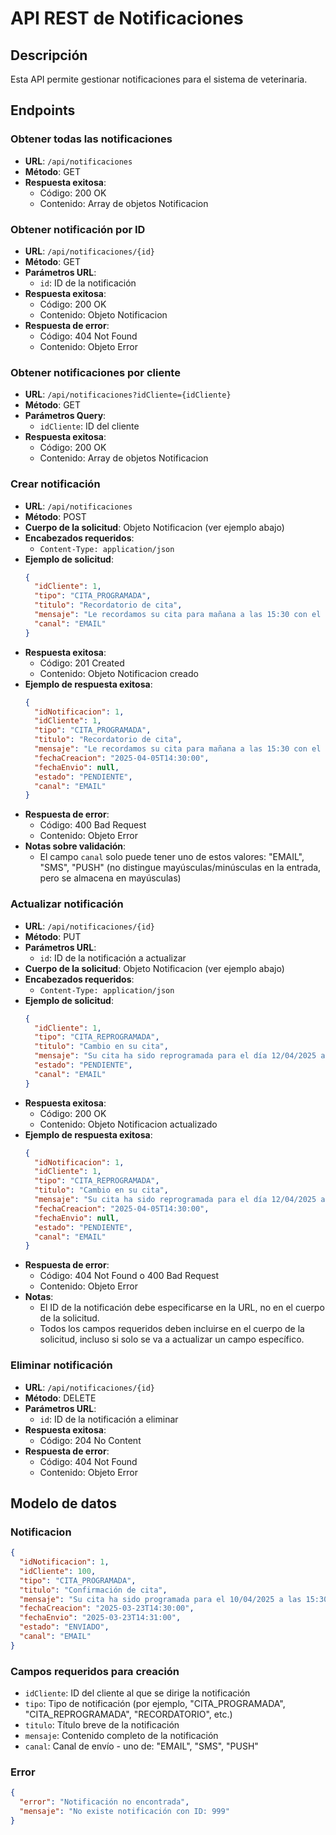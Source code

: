 # API REST de Notificaciones

## Descripción
Esta API permite gestionar notificaciones para el sistema de veterinaria.

## Endpoints

### Obtener todas las notificaciones
- **URL**: `/api/notificaciones`
- **Método**: GET
- **Respuesta exitosa**: 
  - Código: 200 OK
  - Contenido: Array de objetos Notificacion

### Obtener notificación por ID
- **URL**: `/api/notificaciones/{id}`
- **Método**: GET
- **Parámetros URL**: 
  - `id`: ID de la notificación
- **Respuesta exitosa**: 
  - Código: 200 OK
  - Contenido: Objeto Notificacion
- **Respuesta de error**:
  - Código: 404 Not Found
  - Contenido: Objeto Error

### Obtener notificaciones por cliente
- **URL**: `/api/notificaciones?idCliente={idCliente}`
- **Método**: GET
- **Parámetros Query**: 
  - `idCliente`: ID del cliente
- **Respuesta exitosa**: 
  - Código: 200 OK
  - Contenido: Array de objetos Notificacion

### Crear notificación
- **URL**: `/api/notificaciones`
- **Método**: POST
- **Cuerpo de la solicitud**: Objeto Notificacion (ver ejemplo abajo)
- **Encabezados requeridos**:
  - `Content-Type: application/json`
- **Ejemplo de solicitud**:
  ```json
  {
    "idCliente": 1,
    "tipo": "CITA_PROGRAMADA",
    "titulo": "Recordatorio de cita",
    "mensaje": "Le recordamos su cita para mañana a las 15:30 con el Dr. García",
    "canal": "EMAIL"
  }
  ```
- **Respuesta exitosa**: 
  - Código: 201 Created
  - Contenido: Objeto Notificacion creado
- **Ejemplo de respuesta exitosa**:
  ```json
  {
    "idNotificacion": 1,
    "idCliente": 1,
    "tipo": "CITA_PROGRAMADA",
    "titulo": "Recordatorio de cita",
    "mensaje": "Le recordamos su cita para mañana a las 15:30 con el Dr. García",
    "fechaCreacion": "2025-04-05T14:30:00",
    "fechaEnvio": null,
    "estado": "PENDIENTE",
    "canal": "EMAIL"
  }
  ```
- **Respuesta de error**:
  - Código: 400 Bad Request
  - Contenido: Objeto Error
- **Notas sobre validación**:
  - El campo `canal` solo puede tener uno de estos valores: "EMAIL", "SMS", "PUSH" (no distingue mayúsculas/minúsculas en la entrada, pero se almacena en mayúsculas)

### Actualizar notificación
- **URL**: `/api/notificaciones/{id}`
- **Método**: PUT
- **Parámetros URL**: 
  - `id`: ID de la notificación a actualizar
- **Cuerpo de la solicitud**: Objeto Notificacion (ver ejemplo abajo)
- **Encabezados requeridos**:
  - `Content-Type: application/json`
- **Ejemplo de solicitud**:
  ```json
  {
    "idCliente": 1,
    "tipo": "CITA_REPROGRAMADA",
    "titulo": "Cambio en su cita",
    "mensaje": "Su cita ha sido reprogramada para el día 12/04/2025 a las 16:00",
    "estado": "PENDIENTE",
    "canal": "EMAIL"
  }
  ```
- **Respuesta exitosa**: 
  - Código: 200 OK
  - Contenido: Objeto Notificacion actualizado
- **Ejemplo de respuesta exitosa**:
  ```json
  {
    "idNotificacion": 1,
    "idCliente": 1,
    "tipo": "CITA_REPROGRAMADA",
    "titulo": "Cambio en su cita",
    "mensaje": "Su cita ha sido reprogramada para el día 12/04/2025 a las 16:00",
    "fechaCreacion": "2025-04-05T14:30:00",
    "fechaEnvio": null,
    "estado": "PENDIENTE",
    "canal": "EMAIL"
  }
  ```
- **Respuesta de error**:
  - Código: 404 Not Found o 400 Bad Request
  - Contenido: Objeto Error
- **Notas**:
  - El ID de la notificación debe especificarse en la URL, no en el cuerpo de la solicitud.
  - Todos los campos requeridos deben incluirse en el cuerpo de la solicitud, incluso si solo se va a actualizar un campo específico.

### Eliminar notificación
- **URL**: `/api/notificaciones/{id}`
- **Método**: DELETE
- **Parámetros URL**: 
  - `id`: ID de la notificación a eliminar
- **Respuesta exitosa**: 
  - Código: 204 No Content
- **Respuesta de error**:
  - Código: 404 Not Found
  - Contenido: Objeto Error

## Modelo de datos

### Notificacion
```json
{
  "idNotificacion": 1,
  "idCliente": 100,
  "tipo": "CITA_PROGRAMADA",
  "titulo": "Confirmación de cita",
  "mensaje": "Su cita ha sido programada para el 10/04/2025 a las 15:30",
  "fechaCreacion": "2025-03-23T14:30:00",
  "fechaEnvio": "2025-03-23T14:31:00",
  "estado": "ENVIADO",
  "canal": "EMAIL"
}
```

### Campos requeridos para creación
- `idCliente`: ID del cliente al que se dirige la notificación
- `tipo`: Tipo de notificación (por ejemplo, "CITA_PROGRAMADA", "CITA_REPROGRAMADA", "RECORDATORIO", etc.)
- `titulo`: Título breve de la notificación
- `mensaje`: Contenido completo de la notificación
- `canal`: Canal de envío - uno de: "EMAIL", "SMS", "PUSH"

### Error
```json
{
  "error": "Notificación no encontrada",
  "mensaje": "No existe notificación con ID: 999"
}
```
